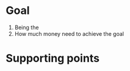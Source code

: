 # Goal
1. Being the 
2. How much money need to achieve the goal

# Supporting points

<!--stackedit_data:
eyJoaXN0b3J5IjpbLTExMzc4NTMxOTFdfQ==
-->